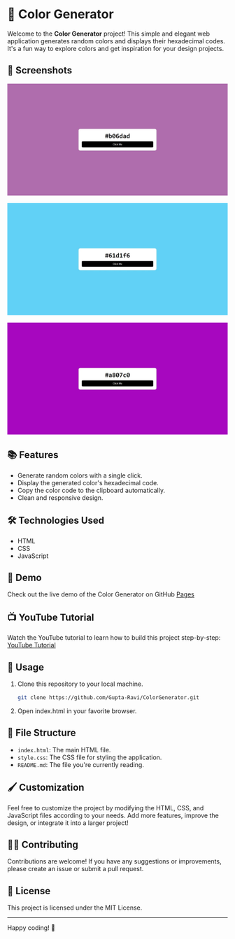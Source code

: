 # 🎨 Color Generator

Welcome to the **Color Generator** project! This simple and elegant web application generates random colors and displays their hexadecimal codes. It's a fun way to explore colors and get inspiration for your design projects.

## 📸 Screenshots

![Color Generator](s1.jpeg)

![Color Generator](s3.jpeg)

![Color Generator](s2.jpeg)

## 📚 Features

- Generate random colors with a single click.
- Display the generated color's hexadecimal code.
- Copy the color code to the clipboard automatically.
- Clean and responsive design.

## 🛠 Technologies Used

- HTML
- CSS
- JavaScript

## 🚀 Demo

Check out the live demo of the Color Generator on GitHub [Pages](https://gupta-ravi.github.io/ColorGenrator/)

## 📺 YouTube Tutorial

Watch the YouTube tutorial to learn how to build this project step-by-step:
[YouTube Tutorial](https://youtu.be/T0DLc0XIPV8?si=mQho9je6jRqATqMU)

## 📝 Usage

1. Clone this repository to your local machine.
   
   ```bash
   git clone https://github.com/Gupta-Ravi/ColorGenerator.git
   ```

2. Open index.html in your favorite browser.

## 📂 File Structure

- `index.html`: The main HTML file.
- `style.css`: The CSS file for styling the application.
- `README.md`: The file you're currently reading.

## 🖌️ Customization

Feel free to customize the project by modifying the HTML, CSS, and JavaScript files according to your needs. Add more features, improve the design, or integrate it into a larger project!

## 👩‍💻 Contributing

Contributions are welcome! If you have any suggestions or improvements, please create an issue or submit a pull request.

## 📄 License

This project is licensed under the MIT License.

---

Happy coding! 🎉
